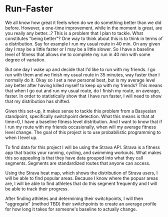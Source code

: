 # Run-Faster

We all know how great it feels when do we do something better than we did before. However, a one-time improvement, while in the moment is great, are you really any better...? This is a problem that I plan to tackle. What constitutes "being better"? One way to think about this is to think in terms of a distribution. Say for example I run my usual route in 40 min. On any given day I may be a little faster or I may be a little slower. So I have a baseline level of fitness that allows me to complete my run in 40 min with some degree of variation. 

But one day I wake up and decide that I'd like to run with my friends. I go run with them and we finish my usual route in 35 minutes, way faster than I normally do it. Okay so I set a new personal best, but is my average level any better after having killed myself to keep up with my friends? This means that when I go out and run my usual route, do I finish my route, on average, faster. In order to statistically show that I have run faster, I will need to show that my distribution has shifted.

Given this set-up, it makes sense to tackle this problem from a Basyesian standpoint, specifically switchpoint detection. What this means is that at time=0, I have a baseline fitness level distribution. And I want to know that if I run my route with my friends occasionally, when will my average fitness level change. The goal of this project is to use probabilistic programming to when I level up.

To find data for this project I will be using the Strava API. Strava is a fitness app that tracks your running, cycling, and swimming workouts. What makes this so appealing is that they have data grouped into what they call segments. Segments are standardized routes that anyone can access. 

Using the Strava heat map, which shows the distribution of Strava users, I will be able to find popular areas. Because I know where the popuar areas are, I will be able to find athletes that do this segment frequently and I will be able to track their progress. 

After finding athletes and determining their switchpoints, I will then "aggregate" (method TBD) their switchpoints to create an average profile for how long it takes for someone's baseline to actually change. 
